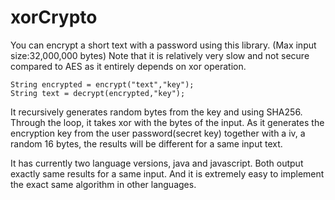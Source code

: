 # xorCrypto
You can encrypt a short text with a password using this library. 
(Max input size:32,000,000 bytes)
Note that it is relatively very slow and not secure compared to AES as it entirely depends on xor operation.
```
String encrypted = encrypt("text","key");
String text = decrypt(encrypted,"key");
```
It recursively generates random bytes from the key and using SHA256.
Through the loop, it takes xor with the bytes of the input.
As it generates the encryption key from the user password(secret key) together with a iv, a random 16 bytes, the results will be different for a same input text. 

It has currently two language versions, java and javascript. Both output exactly same results for a same input.
And it is extremely easy to implement the exact same algorithm in other languages.

